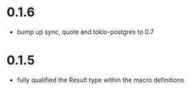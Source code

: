 # 0.1.6
- bump up sync, quote and tokio-postgres to 0.7
# 0.1.5
- fully qualified the Result type within the macro definitions
